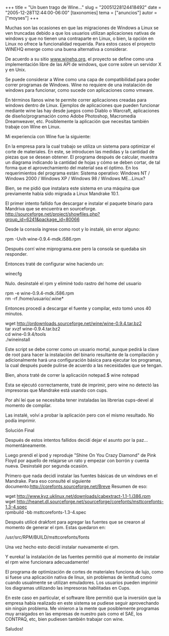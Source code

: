 +++
title = "Un buen trago de Wine..."
slug = "20051228124418492"
date = "2005-12-28T12:44:00-06:00"
[taxonomies]
tema = ["anuncios"]
autor = ["moyses"]
+++

Muchas son las ocasiones en que las migraciones de Windows a Linux se
ven truncadas debido a que los usuarios utilizan aplicaciones nativas de
windows y que no tienen una contraparte en Linux, o bien, la opción en
Linux no ofrece la funcionalidad requerida. Para estos casos el proyecto
WINEHQ emerge como una buena alternativa a considerar.

<!-- more -->
De acuerdo a su sitio www.winehq.org, el proyecto se define como una
implementación libre de las API de windows, que corre sobre un servidor
X y en Unix.  
  
Se puede considerar a Wine como una capa de compatibilidad para poder
correr programas de Windows. Wine no requiere de una instalación de
windows para funcionar, como sucede con aplicaciones como vmware.  
  
En términos llanos wine te permite correr aplicaciones creadas para
windows dentro de Linux. Ejemplos de aplicaciones que pueden funcionar
mediante wine las hay desde juegos como Diablo o Warcraft, aplicaciones
de diseño/programación como Adobe Photoshop, Macromedia Dreamweaver,
etc. Posiblemente la aplicación que necesitas también trabaje con Wine
en Linux.  
  
Mi experiencia con Wine fue la siguiente:  
  
En la empresa para la cual trabajo se utiliza un sistema para optimizar
el corte de materiales. En este, se introducen las medidas y la cantidad
de piezas que se desean obtener. El programa después de calcular,
muestra un diagrama indicando la cantidad de hojas y cómo se deben
cortar, de tal forma que el aprovechamiento del material sea el óptimo.
En los requerimientos del programa están: Sistema operativo: Windows NT
/ Windows 2000 / Windows XP / Windows 98 / Windows ME...Linux?  
  
Bien, se me pidió que instalara este sistema en una máquina que
previamente había sido migrada a Linux Mandrake 10.1.  
  
El primer intento fallido fue descargar e instalar el paquete binario
para Mandriva que se encuentra en sourceforge.
http://sourceforge.net/project/showfiles.php?group_id=6241&package_id=80066  
  
Desde la consola ingrese como root y lo instalé, sin error alguno:  
  
rpm -Uvih wine-0.9.4-mdk.i586.rpm  
  
Después corrí wine miprograma.exe pero la consola se quedaba sin
responder.  
  
Entonces traté de configurar wine haciendo un:  
  
winecfg  
  
Nulo. desinstalé el rpm y eliminé todo rastro del home del usuario  
  
rpm -e wine-0.9.4-mdk.i586.rpm  
rm -rf /home/usuario/.wine\*  
  
Entonces procedí a descargar el fuente y compilar, esto tomó unos 40
minutos.  
  
wget http://prdownloads.sourceforge.net/wine/wine-0.9.4.tar.bz2  
tar xvzf wine-0.9.4.tar.bz2  
cd wine-0.9.4/tools  
./wineinstall  
  
Este script se debe correr como un usuario mortal, aunque pedirá la
clave de root para hacer la instalación del binario resultante de la
compilación y adicionalmente hará una configuración básica para ejecutar
los programas, la cual después puede pulirse de acuerdo a las
necesidades que se tengan.  
  
Bien, ahora traté de correr la aplicación notepad.$ wine notepad  
  
Esta se ejecutó correctamente, traté de imprimir, pero wine no detectó
las impresoras que Mandrake está usando con cups.  
  
Por ahí leí que se necesitaba tener instaladas las librerias cups-devel
al momento de compilar.  
  
Las instalé, volví a probar la aplicación pero con el mismo resultado.
No podía imprimir.  
  
Solución Final  
  
Después de estos intentos fallidos decidí dejar el asunto por la paz...
momentáneamente.  
  
Luego prendí el ipod y reproduje "Shine On You Crazy Diamond" de Pink
Floyd por aquello de relajarse un rato y empezar con borrón y cuenta
nueva. Desinstalé por segunda ocasión.  
  
Primero que nada decidí instalar las fuentes básicas de un windows en el
Mandrake. Para eso consulté el siguiente
documento:http://corefonts.sourceforge.net/Breve Resumen de eso:  
  
wget http://www.kyz.uklinux.net/downloads/cabextract-1.1-1.i386.rpm  
wget
http://heanet.dl.sourceforge.net/sourceforge/corefonts/msttcorefonts-1.3-4.spec  
rpmbuild -bb msttcorefonts-1.3-4.spec  
  
Después utilicé drakfont para agregar las fuentes que se crearon al
momento de generar el rpm. Estas quedaron en:  
  
/usr/src/RPM/BUILD/msttcorefonts/fonts  
  
Una vez hecho esto decidí instalar nuevamente el rpm.  
  
Y eureka! la instalación de las fuentes permitió que al momento de
instalar el rpm wine funcionara adecuadamente!  
  
El programa de optimización de cortes de materiales funciona de lujo,
como si fuese una aplicación nativa de linux, sin problemas de lentitud
como cuando usualmente se utilizan emuladores. Los usuarios pueden
imprimir los diagramas utilizando las impresoras habilitadas en Cups.  
  
En este caso en particular, el software libre permitió que la inversión
que la empresa había realizado en este sistema se pudiese seguir
aprovechando sin ningún problema. Me vinieron a la mente que
posiblemente programas muy arraigados en las empresas de nuestro país
como el SAE, los CONTPAQ, etc, bien pudiesen también trabajar con
wine.  
  
Saludos!

